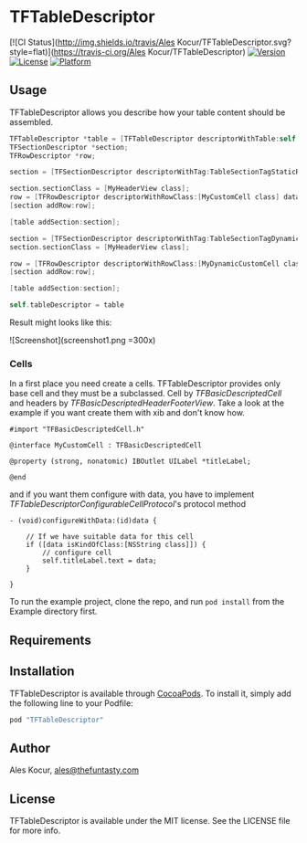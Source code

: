 # TFTableDescriptor

[![CI Status](http://img.shields.io/travis/Ales Kocur/TFTableDescriptor.svg?style=flat)](https://travis-ci.org/Ales Kocur/TFTableDescriptor)
[![Version](https://img.shields.io/cocoapods/v/TFTableDescriptor.svg?style=flat)](http://cocoapods.org/pods/TFTableDescriptor)
[![License](https://img.shields.io/cocoapods/l/TFTableDescriptor.svg?style=flat)](http://cocoapods.org/pods/TFTableDescriptor)
[![Platform](https://img.shields.io/cocoapods/p/TFTableDescriptor.svg?style=flat)](http://cocoapods.org/pods/TFTableDescriptor)

## Usage

TFTableDescriptor allows you describe how your table content should be assembled.

```objective-c
TFTableDescriptor *table = [TFTableDescriptor descriptorWithTable:self.tableView];
TFSectionDescriptor *section;
TFRowDescriptor *row;

section = [TFSectionDescriptor descriptorWithTag:TableSectionTagStaticRows title:@"Section with static rows"];

section.sectionClass = [MyHeaderView class];
row = [TFRowDescriptor descriptorWithRowClass:[MyCustomCell class] data:@"Static row with tag" tag:kRowTagStaticTest];
[section addRow:row];

[table addSection:section];

section = [TFSectionDescriptor descriptorWithTag:TableSectionTagDynamicRows title:@"Section with dynamic rows"];
section.sectionClass = [MyHeaderView class];

row = [TFRowDescriptor descriptorWithRowClass:[MyDynamicCustomCell class] data:@"Lorem ipsum dolor sit amet, consectetur adipiscing elit. Duis consectetur bibendum gravida. Aliquam vel augue non massa euismod pharetra. Vivamus euismod ullamcorper velit."];
[section addRow:row];

[table addSection:section];

self.tableDescriptor = table
```
Result might looks like this:

![Screenshot](screenshot1.png =300x)

### Cells

In a first place you need create a cells. TFTableDescriptor provides only base cell and they must be a subclassed. Cell by *TFBasicDescriptedCell* and headers by *TFBasicDescriptedHeaderFooterView*. Take a look at the example if you want create them with xib and don't know how.

```
#import "TFBasicDescriptedCell.h"

@interface MyCustomCell : TFBasicDescriptedCell

@property (strong, nonatomic) IBOutlet UILabel *titleLabel;

@end
```

and if you want them configure with data, you have to implement *TFTableDescriptorConfigurableCellProtocol*'s protocol method 

```
- (void)configureWithData:(id)data {
    
    // If we have suitable data for this cell
    if ([data isKindOfClass:[NSString class]]) {
        // configure cell
        self.titleLabel.text = data;
    }
    
}
```

To run the example project, clone the repo, and run `pod install` from the Example directory first.

## Requirements

## Installation

TFTableDescriptor is available through [CocoaPods](http://cocoapods.org). To install
it, simply add the following line to your Podfile:

```ruby
pod "TFTableDescriptor"
```

## Author

Ales Kocur, ales@thefuntasty.com

## License

TFTableDescriptor is available under the MIT license. See the LICENSE file for more info.
